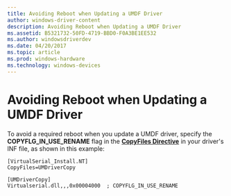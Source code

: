 ```yaml
---
title: Avoiding Reboot when Updating a UMDF Driver
author: windows-driver-content
description: Avoiding Reboot when Updating a UMDF Driver
ms.assetid: B5321732-50FD-4719-BBD0-F0A3BE1EE532
ms.author: windowsdriverdev
ms.date: 04/20/2017
ms.topic: article
ms.prod: windows-hardware
ms.technology: windows-devices
---
```


# Avoiding Reboot when Updating a UMDF Driver


To avoid a required reboot when you update a UMDF driver, specify the **COPYFLG\_IN\_USE\_RENAME** flag in the [**CopyFiles Directive**](https://msdn.microsoft.com/library/windows/hardware/ff546346) in your driver's INF file, as shown in this example:

```
[VirtualSerial_Install.NT]
CopyFiles=UMDriverCopy
 
[UMDriverCopy]
Virtualserial.dll,,,0x00004000  ; COPYFLG_IN_USE_RENAME
```

 

 





